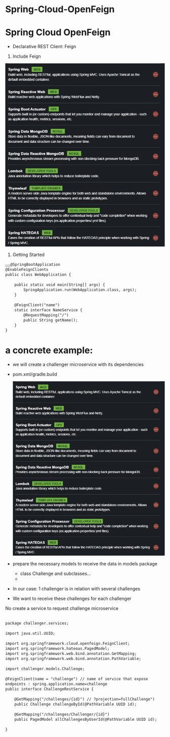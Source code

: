 # Spring-Cloud-OpenFeign
# Spring Cloud OpenFeign
- Declarative REST Client: Feign

1. Include Feign

 <img src="images/challenger1init.png"/>

1. Getting Started

<pre><code class="hljs java"><button aria-live="Copy" class="button is-spring is-copy"></button><span class="hljs-meta">@SpringBootApplication</span>
<span class="hljs-meta">@EnableFeignClients</span>
<span class="hljs-keyword">public</span> <span class="hljs-class"><span class="hljs-keyword">class</span> <span class="hljs-title">WebApplication</span> </span>{

	<span class="hljs-function"><span class="hljs-keyword">public</span> <span class="hljs-keyword">static</span> <span class="hljs-keyword">void</span> <span class="hljs-title">main</span><span class="hljs-params">(String[] args)</span> </span>{
		SpringApplication.run(WebApplication<span class="hljs-class">.<span class="hljs-keyword">class</span>, <span class="hljs-title">args</span>)</span>;
	}

	<span class="hljs-meta">@FeignClient</span>(<span class="hljs-string">"name"</span>)
	<span class="hljs-keyword">static</span> <span class="hljs-class"><span class="hljs-keyword">interface</span> <span class="hljs-title">NameService</span> </span>{
		<span class="hljs-meta">@RequestMapping</span>(<span class="hljs-string">"/"</span>)
		<span class="hljs-function"><span class="hljs-keyword">public</span> String <span class="hljs-title">getName</span><span class="hljs-params">()</span></span>;
	}
}
</code></pre>


# a concrete example: 
- we will create a challenger microservice with its dependencies
- pom.xml/gradle.build

  <img src="images/challenger1init.png"/>

- prepare the necessary models to receive the data in
  models package
  - class Challenge and subclasses...
  - 
- In our case: 1 challenger is in relation with several challenges
- We want to receive these challenges for each challenger

No create a service to request challenge microservice


<pre><code>
package challenger.services;

import java.util.UUID;

import org.springframework.cloud.openfeign.FeignClient;
import org.springframework.hateoas.PagedModel;
import org.springframework.web.bind.annotation.GetMapping;
import org.springframework.web.bind.annotation.PathVariable;

import challenger.models.Challenge;

@FeignClient(name = "challenge") // name of service that expose endpoints : spring.application.name=challenge
public interface ChallengeRestService {

	@GetMapping("/challenges/{id}") // ?projection=fullChallenge")
	public Challenge challengeById(@PathVariable UUID id);

	@GetMapping("/challenges/Challenger/{id}")
	public PagedModel<Challenge> allChallengesByUserId(@PathVariable UUID id);

}
</code></pre>


